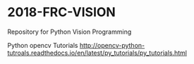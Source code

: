 # 2018-FRC-VISION
Repository for Python Vision Programming

Python opencv Tutorials
http://opencv-python-tutroals.readthedocs.io/en/latest/py_tutorials/py_tutorials.html
